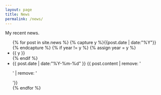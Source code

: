 ```yaml
---
layout: page
title: News
permalink: /news/
---
```


My recent news.

<ul class="listing">
{% for post in site.news %}
  {% capture y %}{{post.date | date:"%Y"}}{% endcapture %}
  {% if year != y %}
    {% assign year = y %}
    <li class="listing-seperator">{{ y }}</li>
  {% endif %}
  <li class="listing-item">
    <time datetime="{{ post.date | date:"%Y-%m-%d" }}">{{ post.date | date:"%Y-%m-%d" }}</time>
    {{ post.content | remove: '<p>' | remove: '</p>'}}
  </li>
{% endfor %}
</ul>

